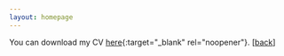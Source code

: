 ```yaml
---
layout: homepage
---
```


You can download my CV [here](https://sunhamkim.github.io/files/pdf/CurriculumVitae_SKim.pdf){:target="_blank" rel="noopener"}. [[back](./)]

<style>
/* Only resize the element if PDF is embedded */
.pdfobject-container {
   width: 450px;
   height: 400px;
}
</style>

<div id="my-pdf"></div>

<script src="./assets/js/pdfobject.js"></script>

<script>
  var options = {
     width: "40rem",
     height: "35rem",
     fallbackLink: false
  };
  PDFObject.embed("https://sunhamkim.github.io/files/pdf/CurriculumVitae_SKim.pdf", "#my-pdf", options);
</script>
